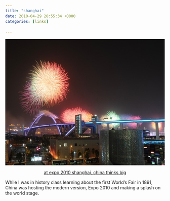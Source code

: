 ```yaml
---
title: "shanghai"
date: 2010-04-29 20:55:34 +0000
categories: [links]

---
```

<p><img style="display: block; margin-left: auto; margin-right: auto;" title="Shanghai_Expo_opening-night_fireworks.jpg" src="/assets/img/464ccf12cc.jpg" alt="Shanghai Expo opening night fireworks" width="599" height="398" border="0" /></p>
<p style="text-align: center;"><a href="https://web.archive.org/web/20190714184020/http://www.washingtonpost.com:80/wp-dyn/content/article/2010/04/29/AR2010042904328.html">at expo 2010 shanghai, china thinks big</a></p>
<p>While I was in history class learning about the first World’s Fair in 1891, China was hosting the modern version, Expo 2010 and making a splash on the world stage.</p>
